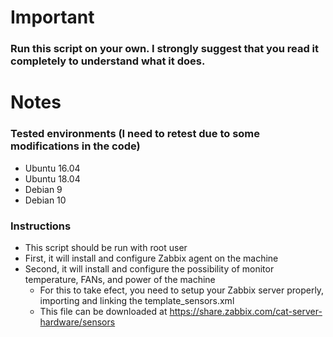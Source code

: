 # Important
### Run this script on your own. I strongly suggest that you read it completely to understand what it does.

# Notes
### Tested environments (I need to retest due to some modifications in the code)
- Ubuntu 16.04
- Ubuntu 18.04
- Debian 9
- Debian 10

### Instructions
- This script should be run with root user
- First, it will install and configure Zabbix agent on the machine
- Second, it will install and configure the possibility of monitor temperature, FANs, and power of the machine
  - For this to take efect, you need to setup your Zabbix server properly, importing and linking the template_sensors.xml
  - This file can be downloaded at https://share.zabbix.com/cat-server-hardware/sensors
